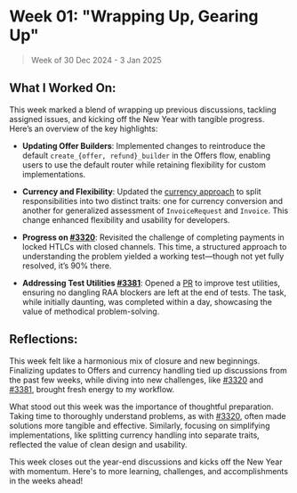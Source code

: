# Week 01: "Wrapping Up, Gearing Up"

> Week of 30 Dec 2024 - 3 Jan 2025

## What I Worked On:

This week marked a blend of wrapping up previous discussions, tackling assigned
issues, and kicking off the New Year with tangible progress. Here’s an overview
of the key highlights:

- **Updating Offer Builders**: Implemented changes to reintroduce the default
  `create_{offer, refund}_builder` in the Offers flow, enabling users to use the
  default router while retaining flexibility for custom implementations.

- **Currency and Flexibility**: Updated the
  [currency approach](https://github.com/shaavan/rust-lightning/commits/invreqevent-12)
  to split responsibilities into two distinct traits: one for currency
  conversion and another for generalized assessment of `InvoiceRequest` and
  `Invoice`. This change enhanced flexibility and usability for developers.

- **Progress on
  [#3320](https://github.com/lightningdevkit/rust-lightning/issues/3320)**:
  Revisited the challenge of completing payments in locked HTLCs with closed
  channels. This time, a structured approach to understanding the problem
  yielded a working test—though not yet fully resolved, it’s 90% there.

- **Addressing Test Utilities
  [#3381](https://github.com/lightningdevkit/rust-lightning/issues/3381)**:
  Opened a [PR](https://github.com/lightningdevkit/rust-lightning/pull/3504) to
  improve test utilities, ensuring no dangling RAA blockers are left at the end
  of tests. The task, while initially daunting, was completed within a day,
  showcasing the value of methodical problem-solving.

## Reflections:

This week felt like a harmonious mix of closure and new beginnings. Finalizing
updates to Offers and currency handling tied up discussions from the past few
weeks, while diving into new challenges, like
[#3320](https://github.com/lightningdevkit/rust-lightning/issues/3320) and
[#3381](https://github.com/lightningdevkit/rust-lightning/issues/3381), brought
fresh energy to my workflow.

What stood out this week was the importance of thoughtful preparation. Taking
time to thoroughly understand problems, as with
[#3320](https://github.com/lightningdevkit/rust-lightning/issues/3320), often
made solutions more tangible and effective. Similarly, focusing on simplifying
implementations, like splitting currency handling into separate traits,
reflected the value of clean design and usability.

This week closes out the year-end discussions and kicks off the New Year with
momentum. Here's to more learning, challenges, and accomplishments in the weeks
ahead!
